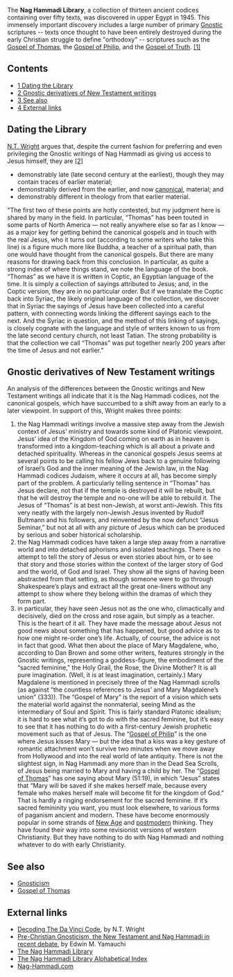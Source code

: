 The **Nag Hammadi Library**, a collection of thirteen ancient
codices containing over fifty texts, was discovered in upper Egypt
in 1945. This immensely important discovery includes a large number
of primary [Gnostic](Gnostic "Gnostic") scriptures -- texts once
thought to have been entirely destroyed during the early Christian
struggle to define "orthodoxy" -- scriptures such as the
[Gospel of Thomas](Gospel_of_Thomas "Gospel of Thomas"), the
[Gospel of Philip](Gospel_of_Philip "Gospel of Philip"), and the
[Gospel of Truth](index.php?title=Gospel_of_Truth&action=edit&redlink=1 "Gospel of Truth (page does not exist)").
[[1]](http://www.gnosis.org/naghamm/nhl.html)

## Contents

-   [1 Dating the Library](#Dating_the_Library)
-   [2 Gnostic derivatives of New Testament writings](#Gnostic_derivatives_of_New_Testament_writings)
-   [3 See also](#See_also)
-   [4 External links](#External_links)

## Dating the Library

[N.T. Wright](N.T._Wright "N.T. Wright") argues that, despite the
current fashion for preferring and even privileging the Gnostic
writings of Nag Hammadi as giving us access to Jesus himself, they
are
[[2]](http://www.spu.edu/depts/uc/response/summer2k5/features/davincicode.asp)

-   demonstrably late (late second century at the earliest), though
    they may contain traces of earlier material;
-   demonstrably derived from the earlier, and now
    [canonical](Development_of_the_NT_canon "Development of the NT canon"),
    material; and
-   demonstrably different in theology from that earlier material.

"The first two of these points are hotly contested, but my judgment
here is shared by many in the field. In particular, “Thomas” has
been touted in some parts of North America — not really anywhere
else so far as I know — as a major key for getting behind the
canonical gospels and in touch with the real Jesus, who it turns
out (according to some writers who take this line) is a figure much
more like Buddha, a teacher of a spiritual path, than one would
have thought from the canonical gospels. But there are many reasons
for drawing back from this conclusion. In particular, as quite a
strong index of where things stand, we note the language of the
book. “Thomas” as we have it is written in Coptic, an Egyptian
language of the time. It is simply a collection of sayings
attributed to Jesus; and, in the Coptic version, they are in no
particular order. But if we translate the Coptic back into Syriac,
the likely original language of the collection, we discover that in
Syriac the sayings of Jesus have been collected into a careful
pattern, with connecting words linking the different sayings each
to the next. And the Syriac in question, and the method of this
linking of sayings, is closely cognate with the language and style
of writers known to us from the late second century church, not
least Tatian. The strong probability is that the collection we call
“Thomas” was put together nearly 200 years after the time of Jesus
and not earlier."
## Gnostic derivatives of New Testament writings

An analysis of the differences between the Gnostic writings and New
Testament writings all indicate that it is the Nag Hammadi codices,
not the canonical gospels, which have succumbed to a shift away
from an early to a later viewpoint. In support of this, Wright
makes three points:

1.  the Nag Hammadi writings involve a massive step away from the
    Jewish context of Jesus’ ministry and towards some kind of Platonic
    viewpoint. Jesus’ idea of the Kingdom of God coming on earth as in
    heaven is transformed into a kingdom-teaching which is all about a
    private and detached spirituality. Whereas in the canonical gospels
    Jesus seems at several points to be calling his fellow Jews back to
    a genuine following of Israel’s God and the inner meaning of the
    Jewish law, in the Nag Hammadi codices Judaism, where it occurs at
    all, has become simply part of the problem. A particularly telling
    sentence in “Thomas” has Jesus declare, not that if the temple is
    destroyed it will be rebuilt, but that he will destroy the temple
    and no-one will be able to rebuild it. The Jesus of “Thomas” is at
    best non-Jewish, at worst anti-Jewish. This fits very neatly with
    the largely non-Jewish Jesus invented by Rudolf Bultmann and his
    followers, and reinvented by the now defunct “Jesus Seminar,” but
    not at all with any picture of Jesus which can be produced by
    serious and sober historical scholarship.
2.  the Nag Hammadi codices have taken a large step away from a
    narrative world and into detached aphorisms and isolated teachings.
    There is no attempt to tell the story of Jesus or even stories
    about him, or to see that story and those stories within the
    context of the larger story of God and the world, of God and
    Israel. They show all the signs of having been abstracted from that
    setting, as though someone were to go through Shakespeare’s plays
    and extract all the great one-liners without any attempt to show
    where they belong within the dramas of which they form part.
3.  in particular, they have seen Jesus not as the one who,
    climactically and decisively, died on the cross and rose again, but
    simply as a teacher. This is the heart of it all. They have made
    the message about Jesus not good news about something that has
    happened, but good advice as to how one might re-order one’s life.
    Actually, of course, the advice is not in fact that good. What then
    about the place of Mary Magdalene, who, according to Dan Brown and
    some other writers, features strongly in the Gnostic writings,
    representing a goddess-figure, the embodiment of the “sacred
    feminine,” the Holy Grail, the Rose, the Divine Mother? It is all
    pure imagination. (Well, it is at least imagination, certainly.)
    Mary Magdalene is mentioned in precisely three of the Nag Hammadi
    scrolls (as against “the countless references to Jesus’ and Mary
    Magdalene’s union” (333)). The “Gospel of Mary” is the report of a
    vision which sets the material world against the nonmaterial,
    seeing Mind as the intermediary of Soul and Spirit. This is fairly
    standard Platonic idealism; it is hard to see what it’s got to do
    with the sacred feminine, but it’s easy to see that it has nothing
    to do with a first-century Jewish prophetic movement such as that
    of Jesus. The
    “[Gospel of Philip](Gospel_of_Philip "Gospel of Philip")” is the
    one where Jesus kisses Mary — but the idea that a kiss was a key
    gesture of romantic attachment won’t survive two minutes when we
    move away from Hollywood and into the real world of late antiquity.
    There is not the slightest sign, in Nag Hammadi any more than in
    the Dead Sea Scrolls, of Jesus being married to Mary and having a
    child by her. The
    “[Gospel of Thomas](Gospel_of_Thomas "Gospel of Thomas")” has one
    saying about Mary (51:19), in which “Jesus” states that “Mary will
    be saved if she makes herself male, because every female who makes
    herself male will become fit for the kingdom of God.” That is
    hardly a ringing endorsement for the sacred feminine. If it’s
    sacred femininity you want, you must look elsewhere, to various
    forms of paganism ancient and modern. These have become enormously
    popular in some strands of
    [New Age](index.php?title=New_Age&action=edit&redlink=1 "New Age (page does not exist)")
    and [postmodern](Postmodernism "Postmodernism") thinking. They have
    found their way into some revisionist versions of western
    Christianity. But they have nothing to do with Nag Hammadi and
    nothing whatever to do with early Christianity.

## See also

-   [Gnosticism](Gnosticism "Gnosticism")
-   [Gospel of Thomas](Gospel_of_Thomas "Gospel of Thomas")

## External links

-   [Decoding The Da Vinci Code](http://www.spu.edu/depts/uc/response/summer2k5/features/davincicode.asp),
    by N.T. Wright
-   [Pre-Christian Gnosticism, the New Testament and Nag Hammadi in recent debate](http://www.earlychurch.org.uk/article_gnosticism_yamauchi.html),
    by Edwin M. Yamauchi
-   [The Nag Hammadi Library](http://www.gnosis.org/naghamm/nhl.html)
-   [The Nag Hammadi Library Alphabetical Index](http://www.gnosis.org/naghamm/nhlalpha.html)
-   [Nag-Hammadi.com](http://www.nag-hammadi.com/)



